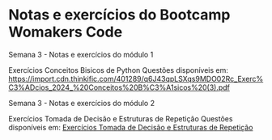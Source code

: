 <h1>Notas e exercícios do Bootcamp Womakers Code</h1>


<p>Semana 3 - Notas e exercícios do módulo 1 </p>

Exercícios Conceitos Bisicos de Python
Questões disponíveis em: https://import.cdn.thinkific.com/401289/q6J43qpLSXqs9MDO02Rc_Exerc%C3%ADcios_2024_%20Conceitos%20B%C3%A1sicos%20(3).pdf

<p>Semana 3 - Notas e exercícios do módulo 2 </p>

Exercícios Tomada de Decisão e Estruturas de Repetição
Questões disponíveis em: [Exercícios Tomada de Decisão e Estruturas de Repetição](https://import.cdn.thinkific.com/401289/LxCDUUvCR4y8Ab6byEqo_Exerc%C3%ADcios_2024_%20Tomada%20(2).pdf)

